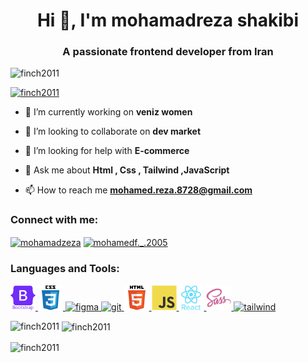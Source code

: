 <h1 align="center">Hi 👋, I'm mohamadreza shakibi</h1>
<h3 align="center">A passionate frontend developer from Iran</h3>

<p align="left"> <img src="https://komarev.com/ghpvc/?username=finch2011&label=Profile%20views&color=0e75b6&style=flat" alt="finch2011" /> </p>

<p align="left"> <a href="https://github.com/ryo-ma/github-profile-trophy"><img src="https://github-profile-trophy.vercel.app/?username=finch2011" alt="finch2011" /></a> </p>

- 🔭 I’m currently working on **veniz women**

- 👯 I’m looking to collaborate on **dev market**

- 🤝 I’m looking for help with **E-commerce**

- 💬 Ask me about **Html , Css , Tailwind ,JavaScript**

- 📫 How to reach me **mohamed.reza.8728@gmail.com**

<h3 align="left">Connect with me:</h3>
<p align="left">
<a href="https://linkedin.com/in/mohamadzeza" target="blank"><img align="center" src="https://raw.githubusercontent.com/rahuldkjain/github-profile-readme-generator/master/src/images/icons/Social/linked-in-alt.svg" alt="mohamadzeza" height="30" width="40" /></a>
<a href="https://instagram.com/mohamedf._.2005" target="blank"><img align="center" src="https://raw.githubusercontent.com/rahuldkjain/github-profile-readme-generator/master/src/images/icons/Social/instagram.svg" alt="mohamedf._.2005" height="30" width="40" /></a>
</p>

<h3 align="left">Languages and Tools:</h3>
<p align="left"> <a href="https://getbootstrap.com" target="_blank" rel="noreferrer"> <img src="https://raw.githubusercontent.com/devicons/devicon/master/icons/bootstrap/bootstrap-plain-wordmark.svg" alt="bootstrap" width="40" height="40"/> </a> <a href="https://www.w3schools.com/css/" target="_blank" rel="noreferrer"> <img src="https://raw.githubusercontent.com/devicons/devicon/master/icons/css3/css3-original-wordmark.svg" alt="css3" width="40" height="40"/> </a> <a href="https://www.figma.com/" target="_blank" rel="noreferrer"> <img src="https://www.vectorlogo.zone/logos/figma/figma-icon.svg" alt="figma" width="40" height="40"/> </a> <a href="https://git-scm.com/" target="_blank" rel="noreferrer"> <img src="https://www.vectorlogo.zone/logos/git-scm/git-scm-icon.svg" alt="git" width="40" height="40"/> </a> <a href="https://www.w3.org/html/" target="_blank" rel="noreferrer"> <img src="https://raw.githubusercontent.com/devicons/devicon/master/icons/html5/html5-original-wordmark.svg" alt="html5" width="40" height="40"/> </a> <a href="https://developer.mozilla.org/en-US/docs/Web/JavaScript" target="_blank" rel="noreferrer"> <img src="https://raw.githubusercontent.com/devicons/devicon/master/icons/javascript/javascript-original.svg" alt="javascript" width="40" height="40"/> </a> <a href="https://reactjs.org/" target="_blank" rel="noreferrer"> <img src="https://raw.githubusercontent.com/devicons/devicon/master/icons/react/react-original-wordmark.svg" alt="react" width="40" height="40"/> </a> <a href="https://sass-lang.com" target="_blank" rel="noreferrer"> <img src="https://raw.githubusercontent.com/devicons/devicon/master/icons/sass/sass-original.svg" alt="sass" width="40" height="40"/> </a> <a href="https://tailwindcss.com/" target="_blank" rel="noreferrer"> <img src="https://www.vectorlogo.zone/logos/tailwindcss/tailwindcss-icon.svg" alt="tailwind" width="40" height="40"/> </a> </p>

<p><img align="left" src="https://github-readme-stats.vercel.app/api/top-langs?username=finch2011&show_icons=true&locale=en&layout=compact" alt="finch2011" /></p>

<p>&nbsp;<img align="center" src="https://github-readme-stats.vercel.app/api?username=finch2011&show_icons=true&locale=en" alt="finch2011" /></p>

<p><img align="center" src="https://github-readme-streak-stats.herokuapp.com/?user=finch2011&" alt="finch2011" /></p>

